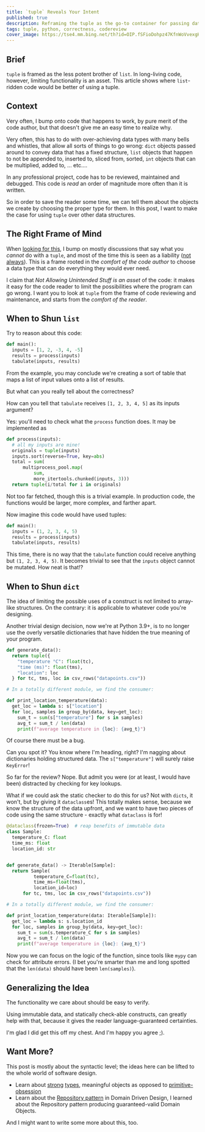 ```yaml
---
title: `tuple` Reveals Your Intent
published: true
description: Reframing the tuple as the go-to container for passing data between different sections of the code.
tags: tuple, python, correctness, codereview
cover_image: https://tse4.mm.bing.net/th?id=OIP.fSFioDohpz47KfnWoVvexgHaDt&pid=Api
---
```


## Brief

`tuple` is framed as the less potent brother of `list`.  In long-living code, however, limiting functionality is an asset.  This article shows where `list`-ridden code would be better of using a tuple.

## Context

Very often, I bump onto code that happens to work, by pure merit of the code author, but that doesn't give me an easy time to realize why.

Very often, this has to do with over-achieving data types with many bells and whistles, that allow all sorts of things to go wrong: `dict` objects passed around to convey data that has a fixed structure, `list` objects that happen to not be appended to, inserted to, sliced from, sorted, `int` objects that can be multiplied, added to, ... etc....

In any professional project, code has to be reviewed, maintained and debugged.  This code is _read_ an order of magnitude more often than it is written.

So in order to save the reader some time, we can tell them about the objects we create by choosing the proper type for them.  In this post, I want to make the case for using `tuple` over other data structures.

## The Right Frame of Mind

When [looking for this], I bump on mostly discussions that say what you _cannot_ do with a `tuple`, and most of the time this is seen as a liability ([not always](https://towardsdatascience.com/python-tuples-when-to-use-them-over-lists-75e443f9dcd7)).  This is a frame rooted in the *comfort of the code author* to choose a data type that can do everything they would ever need.

I claim that *Not Allowing Unintended Stuff is an asset* of the code: it makes it easy for the code reader to limit the possibilities where the program can go wrong.  I want you to look at `tuple` from the frame of code reviewing and maintenance, and starts from the *comfort of the reader*.

## When to Shun `list`

Try to reason about this code:

```python
def main():
  inputs = [1, 2, -3, 4, -5]
  results = process(inputs)
  tabulate(inputs, results)
```

From the example, you may conclude we're creating a sort of table that maps a list of input values onto a list of results.

But what can you really tell about the correctness?

How can you tell that `tabulate` receives `[1, 2, 3, 4, 5]` as its inputs argument?

Yes: you'll need to check what the `process` function does.  It may be implemented as

```python
def process(inputs):
  # all my inputs are mine!
  originals = tuple(inputs)
  inputs.sort(reverse=True, key=abs)
  total = sum(
      multiprocess_pool.map(
          sum,
          more_itertools.chunked(inputs, 3)))
  return tuple(i/total for i in originals)
```

Not too far fetched, though this is a trivial example.  In production code, the functions would be larger, more complex, and farther apart.

Now imagine this code would have used tuples:

```python
def main():
  inputs = (1, 2, 3, 4, 5)
  results = process(inputs)
  tabulate(inputs, results)
```

This time, there is no way that the `tabulate` function could receive anything but `(1, 2, 3, 4, 5)`.  It becomes trivial to see that the `inputs` object cannot be mutated.  How neat is that!?

## When to Shun `dict`

The idea of limiting the possible uses of a construct is not limited to array-like structures.  On the contrary: it is applicable to whatever code you're designing.

Another trivial design decision, now we're at Python 3.9+, is to no longer use the overly versatile dictionaries that have hidden the true meaning of your program.

```python
def generate_data():
  return tuple({
    "temperature °C": float(tc),
    "time (ms)": float(tms),
    "location": loc
  } for tc, tms, loc in csv_rows("datapoints.csv"))

# In a totally different module, we find the consumer:

def print_location_temperature(data):
  get_loc = lambda s: s["location"]
  for loc, samples in group_by(data, key=get_loc):
    sum_t = sum(s["temperature"] for s in samples)
    avg_t = sum_t / len(data)
    print(f"average temperature in {loc}: {avg_t}")
```

Of course there must be a bug.

Can you spot it?  You know where I'm heading, right?  I'm nagging about dictionaries holding structured data.  The `s["temperature"]` will surely raise `KeyError`!

So far for the review?  Nope.  But admit you were (or at least, I would have been) distracted by checking for key lookups.

What if we could ask the static checker to do this for us?  Not with `dicts`, it won't, but by giving it `dataclass`es!  This totally makes sense, because we know the structure of the data upfront, and we want to have two pieces of code using the same structure - exactly what `dataclass` is for!

```python
@dataclass(frozen=True)  # reap benefits of immutable data
class Sample:
  temperature_C: float
  time_ms: float
  location_id: str


def generate_data() -> Iterable[Sample]:
  return Sample(
          temperature_C=float(tc),
          time_ms=float(tms),
          location_id=loc)
      for tc, tms, loc in csv_rows("datapoints.csv"))

# In a totally different module, we find the consumer:

def print_location_temperature(data: Iterable[Sample]):
  get_loc = lambda s: s.location_id
  for loc, samples in group_by(data, key=get_loc):
    sum_t = sum(s.temperature_C for s in samples)
    avg_t = sum_t / len(data)
    print(f"average temperature in {loc}: {avg_t}")
```

Now you we can focus on the logic of the function, since tools like `mypy` can check for attribute errors.  (I bet you're smarter than me and long spotted that the `len(data)` should have been `len(samples)`).

## Generalizing the Idea

The functionality we care about should be easy to verify.

Using immutable data, and statically check-able constructs, can greatly help with that, because it gives the reader language-guaranteed certainties.

I'm glad I did get this off my chest.  And I'm happy you agree ;).

## Want More?

This post is mostly about the syntactic level; the ideas here can be lifted to the whole world of software design.

* Learn about [strong] [types], meaningful objects as opposed to [primitive-obsession]
* Learn about the [Repository pattern] in Domain Driven Design, I learned about the Repository pattern producing guaranteed-valid Domain Objects.

And I might want to write some more about this, too.

[looking for this]: https://www.ecosia.org/search?q=python+why+list+over+tuple
[strong]: https://arne-mertz.de/2016/11/stronger-types/
[types]: https://www.fluentcpp.com/2016/12/05/named-constructors/
[primitive-obsession]: https://blog.ploeh.dk/2015/01/19/from-primitive-obsession-to-domain-modelling/
[Repository pattern]: https://lostechies.com/jimmybogard/2009/09/03/ddd-repository-implementation-patterns/
